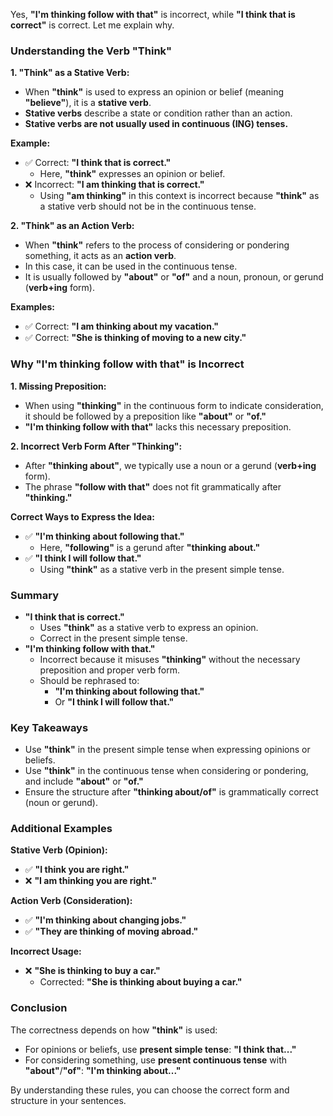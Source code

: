 Yes, **"I'm thinking follow with that"** is incorrect, while **"I think that is correct"** is correct. Let me explain why.

### **Understanding the Verb "Think"**

**1. "Think" as a Stative Verb:**

- When **"think"** is used to express an opinion or belief (meaning **"believe"**), it is a **stative verb**.
- **Stative verbs** describe a state or condition rather than an action.
- **Stative verbs are not usually used in continuous (ING) tenses.**

**Example:**

- ✅ Correct: **"I think that is correct."**
  - Here, **"think"** expresses an opinion or belief.
- ❌ Incorrect: **"I am thinking that is correct."**
  - Using **"am thinking"** in this context is incorrect because **"think"** as a stative verb should not be in the continuous tense.

**2. "Think" as an Action Verb:**

- When **"think"** refers to the process of considering or pondering something, it acts as an **action verb**.
- In this case, it can be used in the continuous tense.
- It is usually followed by **"about"** or **"of"** and a noun, pronoun, or gerund (**verb+ing** form).

**Examples:**

- ✅ Correct: **"I am thinking about my vacation."**
- ✅ Correct: **"She is thinking of moving to a new city."**

### **Why "I'm thinking follow with that" is Incorrect**

**1. Missing Preposition:**

- When using **"thinking"** in the continuous form to indicate consideration, it should be followed by a preposition like **"about"** or **"of."**
- **"I'm thinking follow with that"** lacks this necessary preposition.

**2. Incorrect Verb Form After "Thinking":**

- After **"thinking about"**, we typically use a noun or a gerund (**verb+ing** form).
- The phrase **"follow with that"** does not fit grammatically after **"thinking."**

**Correct Ways to Express the Idea:**

- ✅ **"I'm thinking about following that."**
  - Here, **"following"** is a gerund after **"thinking about."**
- ✅ **"I think I will follow that."**
  - Using **"think"** as a stative verb in the present simple tense.

### **Summary**

- **"I think that is correct."**
  - Uses **"think"** as a stative verb to express an opinion.
  - Correct in the present simple tense.
- **"I'm thinking follow with that."**
  - Incorrect because it misuses **"thinking"** without the necessary preposition and proper verb form.
  - Should be rephrased to:
    - **"I'm thinking about following that."**
    - Or **"I think I will follow that."**

### **Key Takeaways**

- Use **"think"** in the present simple tense when expressing opinions or beliefs.
- Use **"think"** in the continuous tense when considering or pondering, and include **"about"** or **"of."**
- Ensure the structure after **"thinking about/of"** is grammatically correct (noun or gerund).

### **Additional Examples**

**Stative Verb (Opinion):**

- ✅ **"I think you are right."**
- ❌ **"I am thinking you are right."**

**Action Verb (Consideration):**

- ✅ **"I'm thinking about changing jobs."**
- ✅ **"They are thinking of moving abroad."**

**Incorrect Usage:**

- ❌ **"She is thinking to buy a car."**
  - Corrected: **"She is thinking about buying a car."**

### **Conclusion**

The correctness depends on how **"think"** is used:

- For opinions or beliefs, use **present simple tense**: **"I think that..."**
- For considering something, use **present continuous tense** with **"about"**/**"of"**: **"I'm thinking about..."**

By understanding these rules, you can choose the correct form and structure in your sentences.